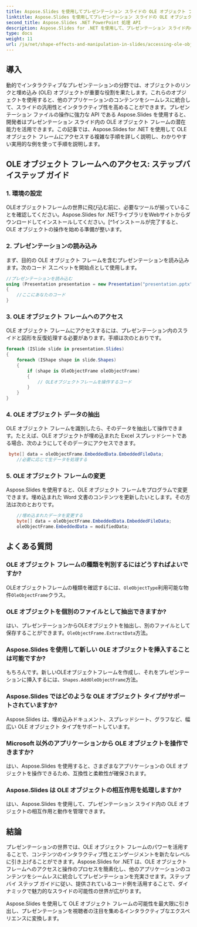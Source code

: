 ```yaml
---
title: Aspose.Slides を使用してプレゼンテーション スライドの OLE オブジェクト フレームにアクセスする
linktitle: Aspose.Slides を使用してプレゼンテーション スライドの OLE オブジェクト フレームにアクセスする
second_title: Aspose.Slides .NET PowerPoint 処理 API
description: Aspose.Slides for .NET を使用して、プレゼンテーション スライド内の OLE オブジェクト フレームにアクセスし、操作する方法を学びます。ステップ バイ ステップのガイダンスと実用的なコード例を使用して、スライド処理機能を強化します。
type: docs
weight: 11
url: /ja/net/shape-effects-and-manipulation-in-slides/accessing-ole-object-frames/
---
```


## 導入

動的でインタラクティブなプレゼンテーションの分野では、オブジェクトのリンクと埋め込み (OLE) オブジェクトが重要な役割を果たします。これらのオブジェクトを使用すると、他のアプリケーションのコンテンツをシームレスに統合して、スライドの汎用性とインタラクティブ性を高めることができます。プレゼンテーション ファイルの操作に強力な API である Aspose.Slides を使用すると、開発者はプレゼンテーション スライド内の OLE オブジェクト フレームの潜在能力を活用できます。この記事では、Aspose.Slides for .NET を使用して OLE オブジェクト フレームにアクセスする複雑な手順を詳しく説明し、わかりやすい実用的な例を使って手順を説明します。

## OLE オブジェクト フレームへのアクセス: ステップバイステップ ガイド

### 1. 環境の設定

OLEオブジェクトフレームの世界に飛び込む前に、必要なツールが揃っていることを確認してください。Aspose.Slides for .NETライブラリをWebサイトからダウンロードしてインストールしてください。[^1インストールが完了すると、OLE オブジェクトの操作を始める準備が整います。

### 2. プレゼンテーションの読み込み

まず、目的の OLE オブジェクト フレームを含むプレゼンテーションを読み込みます。次のコード スニペットを開始点として使用します。

```csharp
//プレゼンテーションを読み込む
using (Presentation presentation = new Presentation("presentation.pptx"))
{
    //ここにあなたのコード
}
```

### 3. OLE オブジェクト フレームへのアクセス

OLE オブジェクト フレームにアクセスするには、プレゼンテーション内のスライドと図形を反復処理する必要があります。手順は次のとおりです。

```csharp
foreach (ISlide slide in presentation.Slides)
{
    foreach (IShape shape in slide.Shapes)
    {
        if (shape is OleObjectFrame oleObjectFrame)
        {
            // OLEオブジェクトフレームを操作するコード
        }
    }
}
```

### 4. OLE オブジェクト データの抽出

OLE オブジェクト フレームを識別したら、そのデータを抽出して操作できます。たとえば、OLE オブジェクトが埋め込まれた Excel スプレッドシートである場合、次のようにしてそのデータにアクセスできます。

```csharp
 byte[] data = oleObjectFrame.EmbeddedData.EmbeddedFileData;
    //必要に応じて生データを処理する

```

### 5. OLE オブジェクト フレームの変更

Aspose.Slides を使用すると、OLE オブジェクト フレームをプログラムで変更できます。埋め込まれた Word 文書のコンテンツを更新したいとします。その方法は次のとおりです。

```csharp
    //埋め込まれたデータを変更する
	byte[] data = oleObjectFrame.EmbeddedData.EmbeddedFileData;
    oleObjectFrame.EmbeddedData = modifiedData;

```

## よくある質問

### OLE オブジェクト フレームの種類を判別するにはどうすればよいですか?

 OLEオブジェクトフレームの種類を確認するには、`OleObjectType`利用可能な物件`OleObjectFrame`クラス。

### OLE オブジェクトを個別のファイルとして抽出できますか?

はい、プレゼンテーションからOLEオブジェクトを抽出し、別のファイルとして保存することができます。`OleObjectFrame.ExtractData`方法。

### Aspose.Slides を使用して新しい OLE オブジェクトを挿入することは可能ですか?

もちろんです。新しいOLEオブジェクトフレームを作成し、それをプレゼンテーションに挿入するには、`Shapes.AddOleObjectFrame`方法。

### Aspose.Slides ではどのような OLE オブジェクト タイプがサポートされていますか?

Aspose.Slides は、埋め込みドキュメント、スプレッドシート、グラフなど、幅広い OLE オブジェクト タイプをサポートしています。

### Microsoft 以外のアプリケーションから OLE オブジェクトを操作できますか?

はい、Aspose.Slides を使用すると、さまざまなアプリケーションの OLE オブジェクトを操作できるため、互換性と柔軟性が確保されます。

### Aspose.Slides は OLE オブジェクトの相互作用を処理しますか?

はい、Aspose.Slides を使用して、プレゼンテーション スライド内の OLE オブジェクトの相互作用と動作を管理できます。

## 結論

プレゼンテーションの世界では、OLE オブジェクト フレームのパワーを活用することで、コンテンツのインタラクティブ性とエンゲージメントを新たなレベルに引き上げることができます。Aspose.Slides for .NET は、OLE オブジェクト フレームへのアクセスと操作のプロセスを簡素化し、他のアプリケーションのコンテンツをシームレスに統合してプレゼンテーションを充実させます。ステップ バイ ステップ ガイドに従い、提供されているコード例を活用することで、ダイナミックで魅力的なスライドの可能性の世界が広がります。

Aspose.Slides を使用して OLE オブジェクト フレームの可能性を最大限に引き出し、プレゼンテーションを視聴者の注目を集めるインタラクティブなエクスペリエンスに変換します。